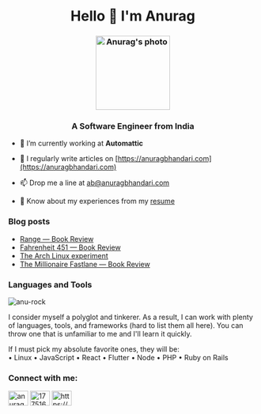 <h1 align="center">Hello 👋 I'm Anurag</h1>

<h3 align="center"><img src="https://user-images.githubusercontent.com/1288616/148529666-2368f07e-8b57-40ae-bfd9-0d897566c966.jpg" alt="Anurag's photo" width="150" /></h3>

<h3 align="center">A Software Engineer from India</h3>

- 🔭 I’m currently working at **Automattic**

- 📝 I regularly write articles on [https://anuragbhandari.com](https://anuragbhandari.com)

- 📫 Drop me a line at ab@anuragbhandari.com

- 📄 Know about my experiences from my [resume](https://docs.google.com/document/d/1T6sn8dRbfAA1NP74vGRi77tHyNR4mI1lGe-Ffv7elDQ/edit?usp=sharing)

### Blog posts
<!-- BLOG-POST-LIST:START -->
- [Range — Book Review](https://anuragbhandari.com/literary-pursuits/range-book-review-2034/)
- [Fahrenheit 451 — Book Review](https://anuragbhandari.com/literary-pursuits/fahrenheit-451-book-review-2026/)
- [The Arch Linux experiment](https://anuragbhandari.com/coding-tech/the-arch-linux-experiment-2022/)
- [The Millionaire Fastlane — Book Review](https://anuragbhandari.com/life-thoughts/the-millionaire-fastlane-book-review-2017/)
<!-- BLOG-POST-LIST:END -->

### Languages and Tools
<p><img src="https://github-readme-stats.vercel.app/api/top-langs?username=anu-rock&show_icons=true&locale=en&layout=compact" alt="anu-rock" /></p>

I consider myself a polyglot and tinkerer. As a result, I can work with plenty of languages, tools, and frameworks (hard to list them all here). You can throw one that is unfamiliar to me and I'll learn it quickly.

If I must pick my absolute favorite ones, they will be:  
• Linux • JavaScript • React • Flutter • Node • PHP • Ruby on Rails

### Connect with me:
<a href="https://twitter.com/anuragbhandari" target="blank"><img align="center" src="https://raw.githubusercontent.com/rahuldkjain/github-profile-readme-generator/master/src/images/icons/Social/twitter.svg" alt="anuragbhandari" height="30" width="40" /></a>
<a href="https://stackoverflow.com/users/1775160" target="blank"><img align="center" src="https://raw.githubusercontent.com/rahuldkjain/github-profile-readme-generator/master/src/images/icons/Social/stack-overflow.svg" alt="1775160" height="30" width="40" /></a>
<a href="https://anuragbhandari.com/feed" target="blank"><img align="center" src="https://raw.githubusercontent.com/rahuldkjain/github-profile-readme-generator/master/src/images/icons/Social/rss.svg" alt="https://anuragbhandari.com/feed" height="30" width="40" /></a>

<!-- <p>&nbsp;<img align="center" src="https://github-readme-stats.vercel.app/api?username=anu-rock&show_icons=true&locale=en" alt="anu-rock" /></p>
 -->
